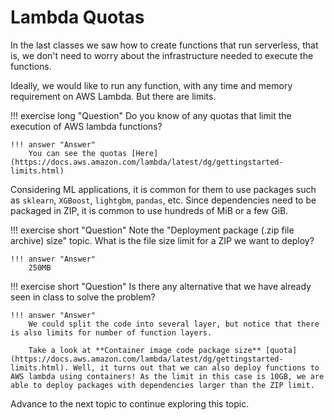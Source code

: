 # Lambda Quotas

In the last classes we saw how to create functions that run serverless, that is, we don't need to worry about the infrastructure needed to execute the functions.

Ideally, we would like to run any function, with any time and memory requirement on AWS Lambda. But there are limits.

!!! exercise long "Question"
    Do you know of any quotas that limit the execution of AWS lambda functions?

    !!! answer "Answer"
        You can see the quotas [Here](https://docs.aws.amazon.com/lambda/latest/dg/gettingstarted-limits.html)

Considering ML applications, it is common for them to use packages such as `sklearn`, `XGBoost`, `lightgbm`, `pandas`, etc. Since dependencies need to be packaged in ZIP, it is common to use hundreds of MiB or a few GiB.

!!! exercise short "Question"
    Note the "Deployment package (.zip file archive) size" topic. What is the file size limit for a ZIP we want to deploy?

    !!! answer "Answer"
        250MB

!!! exercise short "Question"
    Is there any alternative that we have already seen in class to solve the problem?

    !!! answer "Answer"
        We could split the code into several layer, but notice that there is also limits for number of function layers.

        Take a look at **Container image code package size** [quota](https://docs.aws.amazon.com/lambda/latest/dg/gettingstarted-limits.html). Well, it turns out that we can also deploy functions to AWS lambda using containers! As the limit in this case is 10GB, we are able to deploy packages with dependencies larger than the ZIP limit.

Advance to the next topic to continue exploring this topic.